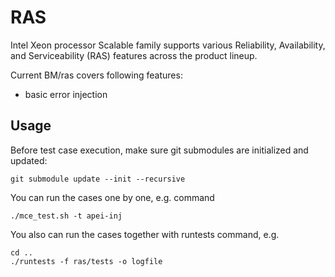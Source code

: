 # RAS

Intel Xeon processor Scalable family supports various Reliability, Availability, and Serviceability (RAS) features across the product lineup.

Current BM/ras covers following features:
* basic error injection

## Usage
Before test case execution, make sure git submodules are initialized and updated:
```
git submodule update --init --recursive
```

You can run the cases one by one, e.g. command

```
./mce_test.sh -t apei-inj
```
You also can run the cases together with runtests command, e.g.

```
cd ..
./runtests -f ras/tests -o logfile
```
